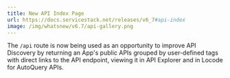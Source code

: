 ```yaml
---
title: New API Index Page
url: https://docs.servicestack.net/releases/v6_7#api-index
image: /img/whatsnew/v6.7/api-gallery.png
---
```


The `/api` route is now being used as an opportunity to improve API Discovery by returning an App's public APIs grouped by user-defined tags with direct links to the API endpoint, viewing it in API Explorer and in Locode for AutoQuery APIs.
